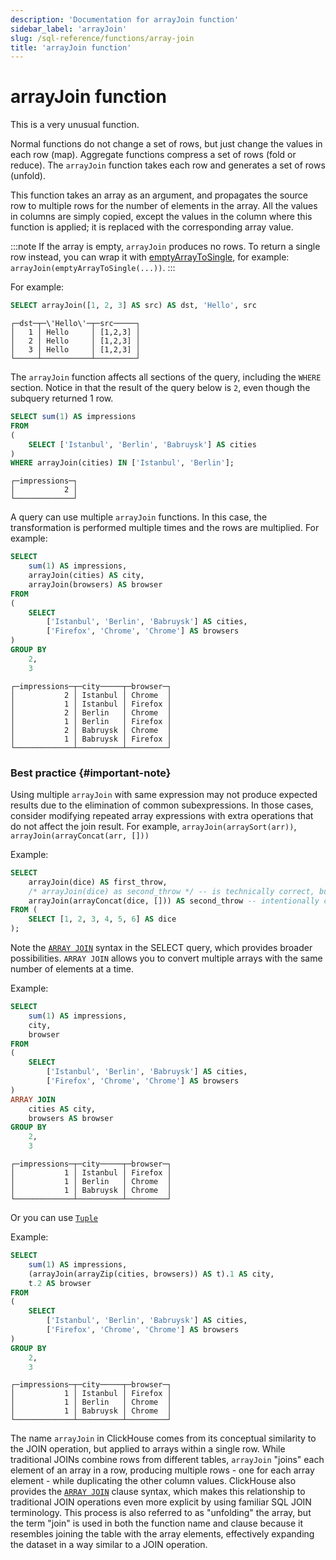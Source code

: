 ```yaml
---
description: 'Documentation for arrayJoin function'
sidebar_label: 'arrayJoin'
slug: /sql-reference/functions/array-join
title: 'arrayJoin function'
---
```


# arrayJoin function

This is a very unusual function.

Normal functions do not change a set of rows, but just change the values in each row (map).
Aggregate functions compress a set of rows (fold or reduce).
The `arrayJoin` function takes each row and generates a set of rows (unfold).

This function takes an array as an argument, and propagates the source row to multiple rows for the number of elements in the array.
All the values in columns are simply copied, except the values in the column where this function is applied; it is replaced with the corresponding array value.

:::note
If the array is empty, `arrayJoin` produces no rows. 
To return a single row instead, you can wrap it with [emptyArrayToSingle](./array-functions.md#emptyArrayToSingle), for example: `arrayJoin(emptyArrayToSingle(...))`.
:::

For example:

```sql title="Query"
SELECT arrayJoin([1, 2, 3] AS src) AS dst, 'Hello', src
```

```text title="Response"
┌─dst─┬─\'Hello\'─┬─src─────┐
│   1 │ Hello     │ [1,2,3] │
│   2 │ Hello     │ [1,2,3] │
│   3 │ Hello     │ [1,2,3] │
└─────┴───────────┴─────────┘
```

The `arrayJoin` function affects all sections of the query, including the `WHERE` section. Notice in that the result of the query below is `2`, even though the subquery returned 1 row.

```sql title="Query"
SELECT sum(1) AS impressions
FROM
(
    SELECT ['Istanbul', 'Berlin', 'Babruysk'] AS cities
)
WHERE arrayJoin(cities) IN ['Istanbul', 'Berlin'];
```

```text title="Response"
┌─impressions─┐
│           2 │
└─────────────┘
```

A query can use multiple `arrayJoin` functions. In this case, the transformation is performed multiple times and the rows are multiplied.
For example:

```sql title="Query"
SELECT
    sum(1) AS impressions,
    arrayJoin(cities) AS city,
    arrayJoin(browsers) AS browser
FROM
(
    SELECT
        ['Istanbul', 'Berlin', 'Babruysk'] AS cities,
        ['Firefox', 'Chrome', 'Chrome'] AS browsers
)
GROUP BY
    2,
    3
```

```text title="Response"
┌─impressions─┬─city─────┬─browser─┐
│           2 │ Istanbul │ Chrome  │
│           1 │ Istanbul │ Firefox │
│           2 │ Berlin   │ Chrome  │
│           1 │ Berlin   │ Firefox │
│           2 │ Babruysk │ Chrome  │
│           1 │ Babruysk │ Firefox │
└─────────────┴──────────┴─────────┘
```

### Best practice {#important-note}

Using multiple `arrayJoin` with same expression may not produce expected results due to the elimination of common subexpressions.
In those cases, consider modifying repeated array expressions with extra operations that do not affect the join result. For example,  `arrayJoin(arraySort(arr))`, `arrayJoin(arrayConcat(arr, []))`

Example:

```sql
SELECT
    arrayJoin(dice) AS first_throw,
    /* arrayJoin(dice) as second_throw */ -- is technically correct, but will annihilate result set
    arrayJoin(arrayConcat(dice, [])) AS second_throw -- intentionally changed expression to force re-evaluation
FROM (
    SELECT [1, 2, 3, 4, 5, 6] AS dice
);
```

Note the [`ARRAY JOIN`](../statements/select/array-join.md) syntax in the SELECT query, which provides broader possibilities.
`ARRAY JOIN` allows you to convert multiple arrays with the same number of elements at a time.

Example:

```sql
SELECT
    sum(1) AS impressions,
    city,
    browser
FROM
(
    SELECT
        ['Istanbul', 'Berlin', 'Babruysk'] AS cities,
        ['Firefox', 'Chrome', 'Chrome'] AS browsers
)
ARRAY JOIN
    cities AS city,
    browsers AS browser
GROUP BY
    2,
    3
```

```text
┌─impressions─┬─city─────┬─browser─┐
│           1 │ Istanbul │ Firefox │
│           1 │ Berlin   │ Chrome  │
│           1 │ Babruysk │ Chrome  │
└─────────────┴──────────┴─────────┘
```

Or you can use [`Tuple`](../data-types/tuple.md)

Example:

```sql title="Query"
SELECT
    sum(1) AS impressions,
    (arrayJoin(arrayZip(cities, browsers)) AS t).1 AS city,
    t.2 AS browser
FROM
(
    SELECT
        ['Istanbul', 'Berlin', 'Babruysk'] AS cities,
        ['Firefox', 'Chrome', 'Chrome'] AS browsers
)
GROUP BY
    2,
    3
```

```text title="Row"
┌─impressions─┬─city─────┬─browser─┐
│           1 │ Istanbul │ Firefox │
│           1 │ Berlin   │ Chrome  │
│           1 │ Babruysk │ Chrome  │
└─────────────┴──────────┴─────────┘
```

The name `arrayJoin` in ClickHouse comes from its conceptual similarity to the JOIN operation, but applied to arrays within a single row. While traditional JOINs combine rows from different tables, `arrayJoin` "joins" each element of an array in a row, producing multiple rows - one for each array element - while duplicating the other column values. ClickHouse also provides the [`ARRAY JOIN`](/sql-reference/statements/select/array-join) clause syntax, which makes this relationship to traditional JOIN operations even more explicit by using familiar SQL JOIN terminology. This process is also referred to as "unfolding" the array, but the term "join" is used in both the function name and clause because it resembles joining the table with the array elements, effectively expanding the dataset in a way similar to a JOIN operation.
